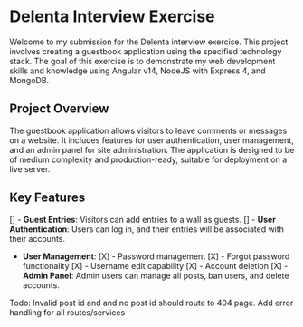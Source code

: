 # Delenta Interview Exercise

Welcome to my submission for the Delenta interview exercise. This project involves creating a guestbook application using the specified technology stack. The goal of this exercise is to demonstrate my web development skills and knowledge using Angular v14, NodeJS with Express 4, and MongoDB.

## Project Overview

The guestbook application allows visitors to leave comments or messages on a website. It includes features for user authentication, user management, and an admin panel for site administration. The application is designed to be of medium complexity and production-ready, suitable for deployment on a live server.

## Key Features

[] - **Guest Entries**: Visitors can add entries to a wall as guests.
[] - **User Authentication**: Users can log in, and their entries will be associated with their accounts.

- **User Management**:
  [X] - Password management
  [X] - Forgot password functionality
  [X] - Username edit capability
  [X] - Account deletion
  [X] - **Admin Panel**: Admin users can manage all posts, ban users, and delete accounts.

Todo:
Invalid post id and and no post id should route to 404 page.
Add error handling for all routes/services
